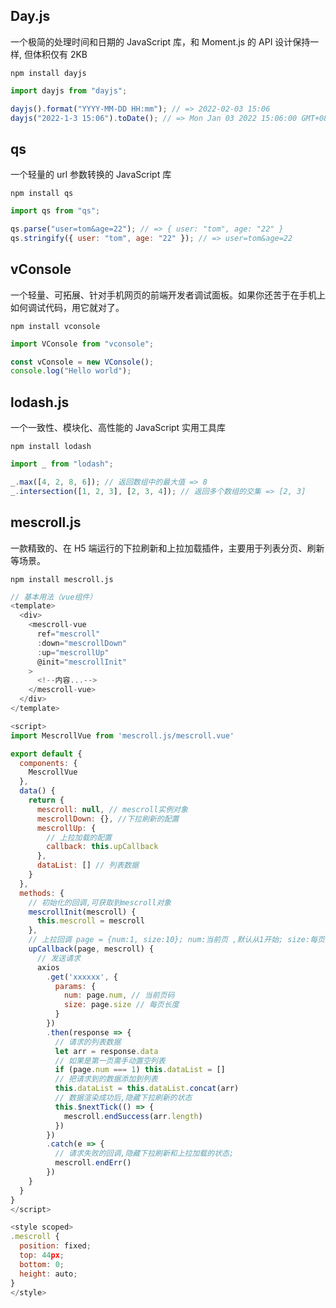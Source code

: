 ## Day.js

一个极简的处理时间和日期的 JavaScript 库，和 Moment.js 的 API 设计保持一样, 但体积仅有 2KB

```shell
npm install dayjs
```

```js
import dayjs from "dayjs";

dayjs().format("YYYY-MM-DD HH:mm"); // => 2022-02-03 15:06
dayjs("2022-1-3 15:06").toDate(); // => Mon Jan 03 2022 15:06:00 GMT+0800 (中国标准时间)
```

## qs

一个轻量的 url 参数转换的 JavaScript 库

```shell
npm install qs
```

```js
import qs from "qs";

qs.parse("user=tom&age=22"); // => { user: "tom", age: "22" }
qs.stringify({ user: "tom", age: "22" }); // => user=tom&age=22
```

## vConsole

一个轻量、可拓展、针对手机网页的前端开发者调试面板。如果你还苦于在手机上如何调试代码，用它就对了。

```shell
npm install vconsole
```

```js
import VConsole from "vconsole";

const vConsole = new VConsole();
console.log("Hello world");
```

## lodash.js

一个一致性、模块化、高性能的 JavaScript 实用工具库

```shell
npm install lodash
```

```js
import _ from "lodash";

_.max([4, 2, 8, 6]); // 返回数组中的最大值 => 8
_.intersection([1, 2, 3], [2, 3, 4]); // 返回多个数组的交集 => [2, 3]
```

## mescroll.js

一款精致的、在 H5 端运行的下拉刷新和上拉加载插件，主要用于列表分页、刷新等场景。

```shell
npm install mescroll.js
```

```js
// 基本用法（vue组件）
<template>
  <div>
    <mescroll-vue
      ref="mescroll"
      :down="mescrollDown"
      :up="mescrollUp"
      @init="mescrollInit"
    >
      <!--内容...-->
    </mescroll-vue>
  </div>
</template>

<script>
import MescrollVue from 'mescroll.js/mescroll.vue'

export default {
  components: {
    MescrollVue
  },
  data() {
    return {
      mescroll: null, // mescroll实例对象
      mescrollDown: {}, //下拉刷新的配置
      mescrollUp: {
        // 上拉加载的配置
        callback: this.upCallback
      },
      dataList: [] // 列表数据
    }
  },
  methods: {
    // 初始化的回调,可获取到mescroll对象
    mescrollInit(mescroll) {
      this.mescroll = mescroll
    },
    // 上拉回调 page = {num:1, size:10}; num:当前页 ,默认从1开始; size:每页数据条数,默认10
    upCallback(page, mescroll) {
      // 发送请求
      axios
        .get('xxxxxx', {
          params: {
            num: page.num, // 当前页码
            size: page.size // 每页长度
          }
        })
        .then(response => {
          // 请求的列表数据
          let arr = response.data
          // 如果是第一页需手动置空列表
          if (page.num === 1) this.dataList = []
          // 把请求到的数据添加到列表
          this.dataList = this.dataList.concat(arr)
          // 数据渲染成功后,隐藏下拉刷新的状态
          this.$nextTick(() => {
            mescroll.endSuccess(arr.length)
          })
        })
        .catch(e => {
          // 请求失败的回调,隐藏下拉刷新和上拉加载的状态;
          mescroll.endErr()
        })
    }
  }
}
</script>

<style scoped>
.mescroll {
  position: fixed;
  top: 44px;
  bottom: 0;
  height: auto;
}
</style>
```
